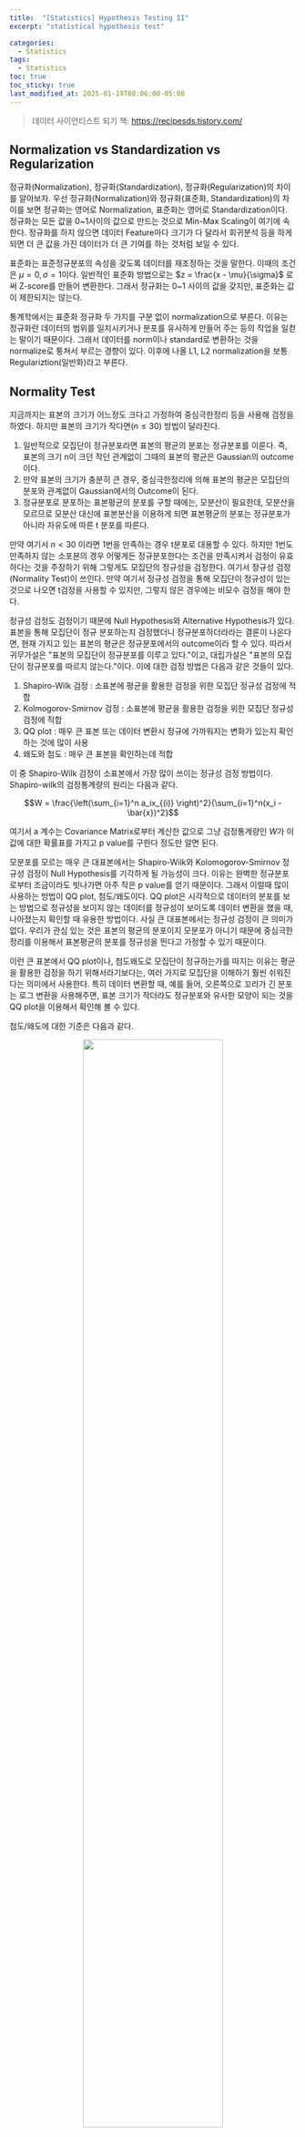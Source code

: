 ```yaml
---
title:  "[Statistics] Hypothesis Testing II"
excerpt: "statistical hypothesis test"

categories:
  - Statistics
tags:
  - Statistics
toc: true
toc_sticky: true
last_modified_at: 2025-01-19T08:06:00-05:00
---
```


> 데이터 사이언티스트 되기 책: https://recipesds.tistory.com/

## Normalization vs Standardization vs Regularization

정규화(Normalization), 정규화(Standardization), 정규화(Regularization)의 차이를 알아보자. 우선 정규화(Normalization)와 정규화(표준화, Standardization)의 차이를 보면 정규화는 영어로 Normalization, 표준화는 영어로 Standardization이다. 정규화는 모든 값을 0~1사이의 값으로 만드는 것으로 Min-Max Scaling이 여기에 속한다. 정규화를 하지 않으면 데이터 Feature마다 크기가 다 달라서 회귀분석 등을 하게 되면 더 큰 값을 가진 데이터가 더 큰 기여를 하는 것처럼 보일 수 있다. 

표준화는 표준정규분포의 속성을 갖도록 데이터를 재조정하는 것을 말한다. 이때의 조건은 $\mu=0, \sigma=1$이다. 일반적인 표준화 방법으로는 $z = \frac{x - \mu}{\sigma}$ 로써 Z-score를 만들어 변환한다. 그래서 정규화는 0~1 사이의 값을 갖지만, 표준화는 값이 제한되지는 않는다.

통계학에서는 표준화 정규화 두 가지를 구분 없이 normalization으로 부른다. 이유는 정규화란 데이터의 범위를 일치시키거나 분포를 유사하게 만들어 주는 등의 작업을 일컫는 말이기 때문이다. 그래서 데이터를 norm이나 standard로 변환하는 것을 normalize로 퉁쳐서 부르는 경향이 있다. 
이후에 나올 L1, L2 normalization을 보통 Regulariztion(일반화)라고 부른다. 

## Normality Test

지금까지는 표본의 크기가 어느정도 크다고 가정하여 중심극한정리 등을 사용해 검정을 하였다. 하지만 표본의 크기가 작다면($n \leq 30$) 방법이 달라진다. 

1. 일반적으로 모집단이 정규분포라면 표본의 평균의 분포는 정규분포를 이룬다. 즉, 표본의 크기 n이 크던 작던 관계없이 그때의 표본의 평균은 Gaussian의 outcome이다.
2. 만약 표본의 크기가 충분히 큰 경우, 중심극한정리에 의해 표본의 평균은 모집단의 분포와 관계없이 Gaussian에서의 Outcome이 된다.
3. 정규분포로 분포하는 표본평균의 분포를 구할 때에는, 모분산이 필요한데, 모분산을 모르므로 모분산 대신에 표본분산을 이용하게 되면 표본평균의 분포는 정규분포가 아니라 자유도에 따른 t 분포를 따른다.

만약 여기서 $n < 30$ 이라면 1번을 만족하는 경우 t분포로 대용할 수 있다. 하지만 1번도 만족하지 않는 소포뵨의 경우 어떻게든 정규분포한다는 조건을 만족시켜서 검정이 유효하다는 것을 주장하기 위해 그렇게도 모집단의 정규성을 검정한다. 여기서 정규성 검정(Normality Test)이 쓰인다. 만약 여기서 정규성 검정을 통해 모집단이 정규성이 있는 것으로 나오면 t검정을 사용할 수 있지만, 그렇지 않은 경우에는 비모수 검정을 해야 한다. 

정규성 검정도 검정이기 때문에 Null Hypothesis와 Alternative Hypothesis가 있다. 표본을 통해 모집단이 정규 분포하는지 검정했더니 정규분포하더라라는 결론이 나온다면, 현재 가지고 있는 표본의 평균은 정규분포에서의 outcome이라 할 수 있다. 따라서 귀무가설은 "표본의 모집단이 정규분포를 이루고 있다."이고, 대립가설은 "표본의 모집단이 정규분포를 따르지 않는다."이다. 이에 대한 검정 방법은 다음과 같은 것들이 있다. 

1. Shapiro-Wilk 검정 : 소표본에 평균을 활용한 검정을 위한 모집단 정규성 검정에 적합 
2. Kolmogorov-Smirnov 검정 : 소표본에 평균을 활용한 검정을 위한 모집단 정규성 검정에 적합
3. QQ plot : 매우 큰 표본 또는 데이터 변환시 정규에 가까워지는 변화가 있는지 확인하는 것에 많이 사용
4. 왜도와 첨도 : 매우 큰 표본을 확인하는데 적합

이 중 Shapiro-Wilk 검정이 소표본에서 가장 많이 쓰이는 정규성 검정 방법이다. Shapiro-wilk의 검정통계량의 원리는 다음과 같다. 

$$W = \frac{\left(\sum_{i=1}^n a_ix_{(i)} \right)^2}{\sum_{i=1}^n(x_i - \bar{x})^2}$$

여기서 a 계수는 Covariance Matrix로부터 계산한 값으로 그냥 검정통계량인 $W$가 이 값에 대한 확률표를 가지고 p value를 구한다 정도만 알면 된다. 

모분포를 모르는 매우 큰 대표본에서는  Shapiro-Wilk와 Kolomogorov-Smirnov 정규성 검정이 Null Hypothesis를 기각하게 될 가능성이 크다. 이유는 완벽한 정규분포로부터 조금이라도 빗나가면 아주 작은 p value를 얻기 때문이다. 
그래서 이럴때 많이 사용하는 방법이 QQ plot, 첨도/왜도이다.  QQ plot은 시각적으로 데이터의 분포를 보는 방법으로 정규성을 보이지 않는 데이터를 정규성이 보이도록 데이터 변환을 했을 때, 나아졌는지 확인할 때 유용한 방법이다. 사실 큰 대표본에서는 정규성 검정이 큰 의미가 없다. 우리가 관심 있는 것은 표본의 평균의 분포이지 모분포가 아니기 때문에 중심극한정리를 이용해서 표본평균의 분포를 정규성을 띈다고 가정할 수 있기 때문이다. 

이런 큰 표본에서 QQ plot이나, 첨도왜도로 모집단이 정규하는가를 따지는 이유는 평균을 활용한 검정을 하기 위해서라기보다는, 여러 가지로 모집단을 이해하기 훨씬 쉬워진다는 의미에서 사용한다. 특히 데이터 변환할 때, 예를 들어, 오른쪽으로 꼬리가 긴 분포는 로그 변환을 사용해주면, 표본 크기가 작더라도 정규분포와 유사한 모양이 되는 것을 QQ plot을 이용해서 확인해 볼 수 있다. 

첨도/왜도에 대한 기준은 다음과 같다. 

<p align="center"><img src="https://github.com/user-attachments/assets/1a1f9342-1eea-4bb4-b085-d10a986b910e" height="70%" width="70%"></p>

추가적으로 첨도=0 이면 표준정규분포이고, 첨도가 크더라도 분산이 더 큰 경우 완만한 그래프가 될 수 있으므로, 비교를 할 경우 분산이 동일한 분포끼리 비교해야 한다. 가우시안과 t분포가 그러한 관계이다. West 등(1995)의 연구에서는 왜도는 절대값이 2, 첨도는 절댓값이 7 이하이면 정규분포에서 크게 벗어나지 않아 정규성을 띈다고 봐도 된다고 한다. 

```py
from scipy.stats import skew, kurtosis
 
skew(data) # 왜도
kurtosis(data, fisher=True) # 첨도
```

참고로 fisher=True 이면, 정규분포 첨도를 0 기준으로 계산해주고, False이면 정규분포 첨도를 3으로 계산해 준다. 

추가적으로 정규성 검정을 하고 나면 등분산 가정이라는 것도 따라다닌다. 등분산 가정은 검정에서 비교하는 집단이 서로 분산이 같다는 가정인데, 분산이 같다는 의미는 각각의 분산이 확률변수로써 같을 확률이 크고 그렇다는 의미는 각각의 집단은 같은 성질의 집단이고, 같은 성질의 집단이라는 이야기는 같은 성질의 모집단에서 나눈 그룹일 수 있다는 의미가 된다. 따라서 각 표본의 분산의 값이 똑같을 필요는 없고, 모분산이 확률적으로 같다는 정도이다. 이런걸 동질성(Homogeneity of Variance)이라 한다. 


## $t$, $\chi^2$, $F$ testing

검정은 특정 통계량이 어떤 확률분포를 따를 때, 설정한 가설에 대해서 p value가 어떻게 되는지를 보는 것이다. 이때 어떤 확률분포에 $t$ 분포, $\chi^2$ 분포, $F$ 분포가 있다. 

앞서 살펴보았던 $t$ 분포부터 살펴보면 $t$ 분포는 표본평균의 분포가 따르는 분포이고, 모분산이 아닌 표본분산이 분포의 파라미터이다. 표본수가 작을 때는 표본정규분포보다 양쪽 꼬리가 더 두껍고, 표본크기가 커질 수록 정규분포에 가까워진다. 

$\chi^2$ 분포는 이전에 살펴보았듯이 가우시안의 제곱의 합이 해당 분포를 따른다. 카이제곱 분포는 표본분산의 분포와 관련있고, 표본분산의 검정을 할 때 사용된다. 통계량은 다음과 같다. 

$$\chi^2 = \sum_{i=1}^n \frac{(O_i - E_i)^2}{E_i}   
\begin{cases}
O : Observations \\  
E : Expections 
\end{cases}$$

위 통계량은 비율에 대한 검정이다. 비율은 Binomial로 표현되고, Binomial은 가우시안으로 근사가 되니까, 비율은 가우시안으로 근사된다. 
연속형 정규분포 변수에서의 카이제곱은 가우시안 제곱의 합 $\sum_{i=1}^n Z_i^2 = \sum_{i=1}^n \lbrack \frac{X_i - \mu}{\sigma} \rbrack^2 = \chi^2$ 임을 이용해서 2개 Binomial Case로 카이제곱 분포를 따르는지 유도해보면 다음과 같다. 

Binomial의 Gaussian근사를 상정하고, $\mu = np, \sigma^2 = npq$를 이용해 관측치 $O$를 z score로 쓰면,

$$z = frac{O_0 - np_0}{\sqrt{np_0(1-p_0)}} \sim N(0, 1), z^2 = \frac{(O_0 - np_0)^2}{np_0(1-p_0)} \sim \chi_{(1)}^2$$

가 된다. 이제 Binomial case 이므로 $p_0 + p_1 = 1, E_0 + E_1 = n, O_0 + O_1 = n, np_0 = E_0, np_1 = E_1$를 이용해서 유도한다. 

$$\begin{align}
Z^2 &= \frac{(O_0 - np_0)^2}{np_0(1-p_0)} = \frac{(O_0 - E_0)^2}{np_0p_1} = \frac{n(O_0 - E_0)^2}{np_0np_1} = \frac{n(O_0 - E_0)^2}{E_0E_1} \\ 
&= \frac{n(O_0 - E_0)^2}{E_0(n - E_0)} = (O_0 - E_0)^2 \left(\frac{1}{E_0} + \frac{1}{n-E_0} \right) \\ 
&= \frac{(O_0 - E_0)^2}{E_0} + \frac{((n-O_0) - (n-E_0))^2}{n - E_0} = \frac{(O_0 - E_0)^2}{E_0} + \frac{(O_1 - E_1)^2}{n-E_0} \\ 
&= \frac{(O_0 - E_0)^2}{E_0} + \frac{(O_1 - E_1)^2}{E_1} = \chi^2
\end{align}$$

이처럼 카이제곱 분포를 따르는 것을 확인할 수 있고, n개 Binomial Case로 일반화된 $\sum_{i=1}^n \frac{(O_i - E_i)^2}{E_i} \sim \chi_{(n-1)}^2$는 $\sum Z^2$의 형태라는 것을 알 수 있다. 

마지막으로 $F$ 분포는 $\frac{\chi^2}{\chi^2}$ 형태의 확률변수가 따르는 분포로, 이때는 Continuous 형태의 데이터에서 분산과 분산의 비가 따르는 분포이다. $F$ 비는 앞으로 나올 ANOVA 분산분석에서 사용되며, $F$ 비에 사용되는 비율을 $F = \frac{\alpha}{\beta}$ 라 하면 알파 베타는 각각 설명가능한 변량의 평균, 설명하지 못하는 변량의 평균이라 한다. 이를 다르게 표현하면 다음과 같다. 

$\alpha$ : 실험을 위해 인위적으로 선택한 데이터의 분산   
$\beta$ : 표본에 의한 분산 (통제할 수 없음)

실험을 위해 인위적으로 선택했다는 것은 모델을 만든다던가, 그룹을 나눈단던가 하는 것을 말한다.

$\alpha$ : 우리가 만든 모델에 의해 예측 가능한 분산     
$\beta$ : 우리가 예측 불가능한 데이터에 의한 분산  

우리가 모델을 만들었기 때문에 원래의 상태와 모델과의 차이를 측정할 필요가 있고, 우리가 모델을 만들었기 때문에, 만든 모델과 데이터의 차이를 측정할 필요가 있게 된다. 

$\alpha$ : 우리가 뭔가를 한 것에 대한 분산        
$\beta$ : 우리가 뭔가를 한 것 이외의 분산

뭔가를 하고 난 후에 결과라는 것은 효과를 기대한 것이니, 원래 상태와 효과와의 차이를 말하는 것이다. 

$\alpha$ : 결과에 대한 효과의 분산       
$\beta$ : 결과에 대한 오차의 분산  

쉽게 축약해서 쓰면 다음과 같다. 

$\alpha$ : 효과의 분산      
$\beta$ : 오차의 분산 

전반적으로 분자는 뭔가를 함으로써 나오는 원래의 상태로부터의 차이, 분모는 뭔를 했지만 여전히 있는 차이를 말한다. 

집단 차이 분석의 ANOVA F 검정의 $F$ 비의 경우 다음과 같다. 

$\alpha$ : 집단을 나눴기 때문에 생기는 집단끼리의 차이(분산)의 평균        
$\beta$ : 집단을 나눴지만 각 집단안에 있는 차이(분산)의 평균 

회귀의 경우 $F$ 분석은 다음과 같다. 

$\alpha$ : 회귀선을 찾아냈으니까, 회귀선과 평균선과의 차이(분산)의 평균     
$\beta$ : 회귀선을 찾아냈지만, 여전히 있는 관측치와 회귀선과의 차이(분산)의 평균    

전반벅으로 (결과에 대한 변화의 차이 / 결과와 관측치의 차이)가 된다. 노이즈에 비해 얼머나 효과 차이가 나는지를 보여준다. 혹은, 모집단을 추정할 때 틀릴 수도 있는 오차에 비해, 얼마나 확실하게 차이가 큰지를 계산한다. 

- $t$검정은 표본의 평균을 비교할 때 사용할 수 있다.   

- $\chi^2$ 검정은 원래 어떤 비율이어야 하는 기대 비율에 비해 퍼진 정도를 이용해 비교하는데 사용된다. 다시말해, 기댓값으로부터 관찰값까지의 차이(거리)를 나타내는 값이다.   

- $F$ 검정은 통제 가능한 분산과 통제 불가능한 분산의 비를 이용해 통제 불가능한 것에 비해 통제 가능한 것이 차이가 나는가를 확인할 때 사용한다. 

## Test of Independence & Test of Homogeneity

동립성 검정(Test of Independence), 독질성 검정(Test of Homogeneity) 모두 카이스퀘어 검정을 한다. 
독립성 검정은 한 개의 표본 집단에서 뽑은 변수가 서로 독립인지를 검사한다. 동질성 검정은 서로 다른 표본 집단 변수의 동질성을 검사한다. 카이스퀘어 검정의 기본적인 아이디어는 관측빈도와 예측할 수 있는 기대빈도의 차이를 비교하는 것이다. 독립성 검정일 때에는 독립일 떄의 기대빈도와 관측빈도가 같다면 독립이다. 

Null Hypothesis와 Alternative Hypothesis를 살펴보면 독립성 검정은 기본적으로 변수끼리의 독립을 가정한다.   
$H_0$: 관심 Feature끼리 서로 관련이 없다(독립적이다. 예측한 기대빈도와 동일하다, 예측 기대 빈도는 $P_{ij}=P_iP_j$로 예측할 수 있다.)  
$H_1$: 관심 Feature끼리 서로 관련이 있다.(독립적이지 않다, 예측한 기대빈도와 많이 다르다.)  

동질성 검정의 경우 다음과 같다.   
$H_0$: 두개의 그룹이 각 변수(Feature)에 대하여 서로 분포가 동일하다, 분포 가정이 가능하다. ($P_{i1},P_{i2}, \cdots, P_{in} = P_{j1},P_{j2}, \cdots, P_{jn}$)  
$H_1$: 두개의 그룹이 각 변수(Feature)에 대하여 서로 분포가 동일하지 않다.

교차표로 따지면 독립성 검정은 교차표의 행과 열이 독립인지(관계가 없는지)를 검정하는 것이고, 동질성 검정은 교차표의 행끼리 분포가 서로 같은지를 검정하는 것이다. 

두 변수 사이에 비율이 기댓값과 일치하는지 확인하는 거라 goodness of fit라 부른다. 확률적으로 독립에 접근하면, 
$P(i \vert j) = p(i), p(j \vert i) = p(j), p(i, j) = p(i) \cdot p(j)$를 의미하고, 이게 성립한다는 것은 $p(i) \cdot p(j)$를 이용한 예측 비율과 일치한다는 것이다. 

카이제곱 분포가 자유도 $n-1$인 $z^2$의 합의 형태 $\sum_{i=1}^n \frac{(O_i - E_i)^2}{E_i} \sim \chi_{(n-1)}^2$라는 점을 이용해서 실제 검정을 해보자. 먼저 술을 마시고 안 마시는 사람에 따라 담배를 피우는 것이 서로 독립인지(차이가 있는지)를 확인해보자. 

<p align="center"><img src="https://github.com/user-attachments/assets/e4a8c145-dbb1-4d9b-a9d5-0ba8c8619efc"></p>

검정에 앞서 카이스퀘어의 자유도를 확인해보면, (행의 수 - 1)x(열의 수 - 1)이 검정의 자유도가 된다. 표 데이터에서 합계가 정해져 있다고 생각하면, 각 행과 열에서 1개는 자유롭지만 1개가 정해지는 순간 나머지는 자동으로 정해진다. 

Null Hypothesis : 술과 담배는 서로 독립이다.   
Alternative Hypothesis : 술과 담배는 서로 독립이 아니다.   

먼저 기대도수를 구해야 한다. 기대도수는 확률x전체개수 이므로 술을 마시는 사람을 $D$, 담배를 피우는 사람을 $S$라 할 때, $P(D \cap S) = P(D)P(S)$ 이므로 $\frac{D}{Total} \cdot \frac{S}{Total}$이 기대 비율이 되고, 기대 도수는 $P(D \cap S) \cdot Total$ 이므로 $\frac{D \cdot S}{Total}$이 된다. 

<p align="center"><img src="https://github.com/user-attachments/assets/35485e71-c568-4a7f-b1de-c68d381be564"></p>

데이터 옆 괄호 안에 있는 값이 기대도수로 카이스퀘어 검정에서 귀무가설인 독립이라면 이렇게 될 것이라는 예측값이 된다. 따라서 카이제곱 통계량을 계산하면 다음과 같다.

$$\chi^2 = \frac{(48-31.92)^2}{31.92} + \frac{(8-24.08)^2}{24.08} + \frac{(9-25.08)^2}{25.08} + \frac{(35-18.92)^2}{18.92} =  42.8142$$

<p align="center"><img src="https://github.com/user-attachments/assets/d2871b86-4956-4c64-a786-a89976697079"></p>

5%유의수준 자유도 1에서의 카이스퀘어 값이 3.8415이므로, 유의수준보다 훨신 큰 검정통계량이다. 따라서 술과 담배는 독립이 아니라는 결론이 나온다. 

파이썬을 통해 구하면 다음과 같다. 이때 주의할 점은 scipy의 chi2_contingency는 df가 1인 경우에는 Yates’ correction for continuity를 적용한다. Yates 수정식은 카이스퀘어에 관련하여 교차표의 모든 cell에서 기대 도수≥5인 경우에 카이스퀘어 검정이 동작하는데, 기대 도수≤5인 경우 에도 사용할 수 있도록 해 주는 수정 식이다. 우리 예시의 경우 기대 도수가 충분히 크므로 적용하지 않고(correcion=False) 실행시킨다. 

```py
row1, row2 = [48, 8], [9, 35]
chi2, p, dof, expected = chi2_contingency([row1, row2], correction=False)
msg = 'Statistic: {}\np value: {}\ndof: {}'
print(msg.format(chi2, p, dof))
print(expected)
 
Statistic: 42.81422371997646
p value: 6.019290099276929e-11
dof: 1
[[31.92 24.08]
 [25.08 18.92]] → 이것은 예측치
```

이제 동질성 검정의 예를 들어보자. 동질성 검정은 A/B 테스트에 이용되기도 하는데, 특히 A/B가 서로 다른 집단인 경우 유용하다. 

<p align="center"><img src="https://github.com/user-attachments/assets/94345047-3413-4887-8df5-673aa5074b59"></p>













